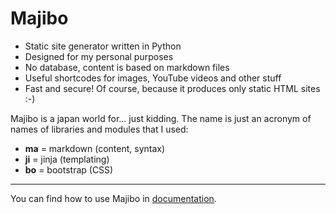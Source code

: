 # Majibo

* Static site generator written in Python
* Designed for my personal purposes
* No database, content is based on markdown files
* Useful shortcodes for images, YouTube videos and other stuff
* Fast and secure! Of course, because it produces only static HTML sites :-)

Majibo is a japan world for... just kidding. The name is just an acronym of names of libraries and modules that I used:

* **ma** = markdown (content, syntax)
* **ji** = jinja (templating)
* **bo** = bootstrap (CSS)

----

You can find how to use Majibo in [documentation](https://majibo.rotten77.cz/).